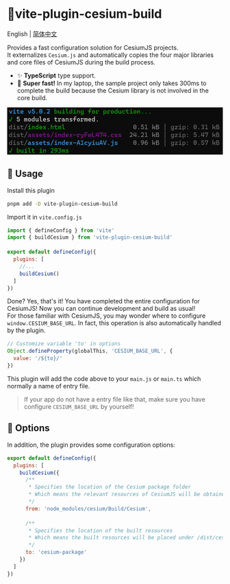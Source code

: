 # :tada:vite-plugin-cesium-build

English | [简体中文](/README.zh-CN.md)

Provides a fast configuration solution for CesiumJS projects.  
It externalizes `Cesium.js` and automatically copies the four major libraries and core files of CesiumJS during the build process.

- :sparkles: **TypeScript** type support.
- :rocket: **Super fast!** In my laptop, the sample project only takes 300ms to complete the build because the Cesium library is not involved in the core build.

![Alt text](readme-image.png)

## :memo: Usage

Install this plugin

```sh
pnpm add -D vite-plugin-cesium-build
```

Import it in `vite.config.js`

```javascript
import { defineConfig } from 'vite'
import { buildCesium } from 'vite-plugin-cesium-build'

export default defineConfig({
  plugins: [
    //...
    buildCesium()
  ]
})
```

Done? Yes, that's it! You have completed the entire configuration for CesiumJS! Now you can continue development and build as usual!  
For those familiar with CesiumJS, you may wonder where to configure `window.CESIUM_BASE_URL`. In fact, this operation is also automatically handled by the plugin.

```javascript
// Customize variable 'to' in options
Object.defineProperty(globalThis, 'CESIUM_BASE_URL', {
  value: '/${to}/'
})
```

This plugin will add the code above to your `main.js` or `main.ts` which normally a name of entry file.

> If your app do not have a entry file like that, make sure you have configure `CESIUM_BASE_URL` by yourself!

## :wrench: Options

In addition, the plugin provides some configuration options:

```javascript
export default defineConfig({
  plugins: [
    buildCesium({
      /**
       * Specifies the location of the Cesium package folder
       * Which means the relevant resources of CesiumJS will be obtained from this folder
       */
      from: 'node_modules/cesium/Build/Cesium',

      /**
       * Specifies the location of the built resources
       * Which means the built resources will be placed under /dist/cesium-package/
       */
      to: 'cesium-package'
    })
  ]
})
```

